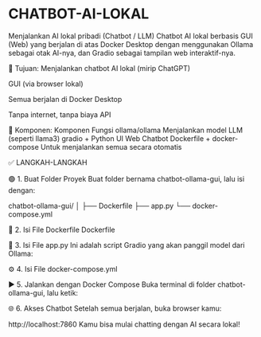 # CHATBOT-AI-LOKAL
Menjalankan AI lokal pribadi (Chatbot / LLM)
Chatbot AI lokal berbasis GUI (Web) yang berjalan di atas Docker Desktop dengan menggunakan Ollama sebagai otak AI-nya, dan Gradio sebagai tampilan web interaktif-nya.

🎯 Tujuan:
Menjalankan chatbot AI lokal (mirip ChatGPT)

GUI (via browser lokal)

Semua berjalan di Docker Desktop

Tanpa internet, tanpa biaya API

🔧 Komponen:
Komponen	Fungsi
ollama/ollama	Menjalankan model LLM (seperti llama3)
gradio + Python	UI Web Chatbot
Dockerfile + docker-compose	Untuk menjalankan semua secara otomatis

✅ LANGKAH-LANGKAH

🟢 1. Buat Folder Proyek
Buat folder bernama chatbot-ollama-gui, lalu isi dengan:

chatbot-ollama-gui/
│
├── Dockerfile
├── app.py
└── docker-compose.yml

📄 2. Isi File Dockerfile
Dockerfile

🧠 3. Isi File app.py
Ini adalah script Gradio yang akan panggil model dari Ollama:

⚙️ 4. Isi File docker-compose.yml

▶️ 5. Jalankan dengan Docker Compose
Buka terminal di folder chatbot-ollama-gui, lalu ketik:

🌐 6. Akses Chatbot
Setelah semua berjalan, buka browser kamu:

http://localhost:7860
Kamu bisa mulai chatting dengan AI secara lokal!


